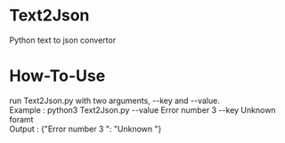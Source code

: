 # Text2Json
Python text to json convertor

# How-To-Use
run Text2Json.py with two arguments, --key and --value.<br/>
Example : python3 Text2Json.py --value Error number 3 --key Unknown foramt<br/>
Output : {"Error number 3 ": "Unknown "}
